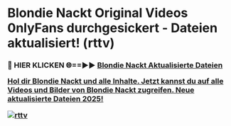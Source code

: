 # Blondie Nackt Original Videos 0nlyFans durchgesickert - Dateien aktualisiert! (rttv)

<h3>🔴 HIER KLICKEN 🌐==►► <a href="https://tinyurl.com/h6vf6nb8" rel="nofollow">Blondie Nackt Aktualisierte Dateien

Hol dir Blondie Nackt und alle Inhalte. Jetzt kannst du auf alle Videos und Bilder von Blondie Nackt zugreifen. Neue aktualisierte Dateien 2025!

[![rttv](https://i.imgur.com/sD4kR3V.gif)](https://tinyurl.com/h6vf6nb8)
